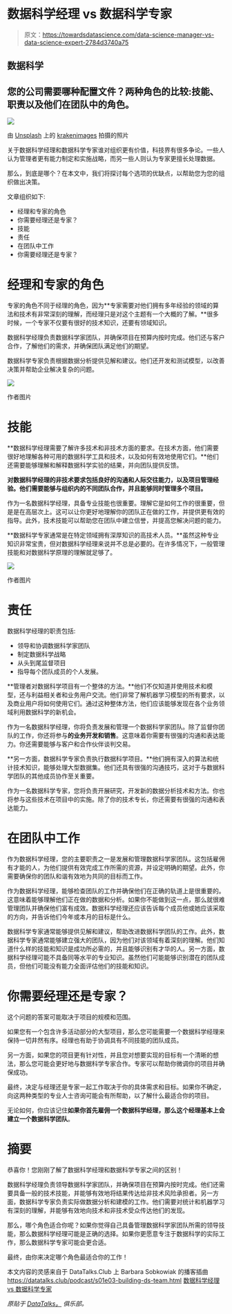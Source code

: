 # 数据科学经理 vs 数据科学专家

> 原文：<https://towardsdatascience.com/data-science-manager-vs-data-science-expert-2784d3740a75>

## 数据科学

## 您的公司需要哪种配置文件？两种角色的比较:技能、职责以及他们在团队中的角色。

![](img/2fa7e890b3cd4a453770879910021f6e.png)

由 [Unsplash](https://unsplash.com?utm_source=medium&utm_medium=referral) 上的 [krakenimages](https://unsplash.com/@krakenimages?utm_source=medium&utm_medium=referral) 拍摄的照片

关于数据科学经理和数据科学专家谁对组织更有价值，科技界有很多争论。一些人认为管理者更有能力制定和实施战略，而另一些人则认为专家更擅长处理数据。

那么，到底是哪个？在本文中，我们将探讨每个选项的优缺点，以帮助您为您的组织做出决策。

文章组织如下:

*   经理和专家的角色
*   你需要经理还是专家？
*   技能
*   责任
*   在团队中工作
*   你需要经理还是专家？

# 经理和专家的角色

专家的角色不同于经理的角色，因为**专家需要对他们拥有多年经验的领域的算法和技术有非常深刻的理解，而经理只是对这个主题有一个大概的了解。**很多时候，一个专家不仅要有很好的技术知识，还要有领域知识。

数据科学经理负责数据科学家团队，并确保项目在预算内按时完成。他们还与客户合作，了解他们的需求，并确保团队满足他们的期望。

数据科学专家负责根据数据分析提供见解和建议。他们还开发和测试模型，以改善决策并帮助企业解决复杂的问题。

![](img/b2cbe24b886f92d4a241c8fca1485741.png)

作者图片

# 技能

**数据科学经理需要了解许多技术和非技术方面的要求。在技术方面，他们需要很好地理解各种可用的数据科学工具和技术，以及如何有效地使用它们。**他们还需要能够理解和解释数据科学实验的结果，并向团队提供反馈。

**对数据科学经理的非技术要求包括良好的沟通和人际交往能力，以及项目管理经验。他们需要能够与组织内的不同团队合作，并且能够同时管理多个项目。**

作为一名数据科学经理，具备专业技能也很重要。理解它是如何工作的很重要，但是是在高层次上。这可以让你更好地理解你的团队正在做的工作，并提供更有效的指导。此外，技术技能可以帮助您在团队中建立信誉，并提高您解决问题的能力。

**数据科学专家通常是在特定领域拥有深厚知识的高技术人员。**虽然这种专业知识非常宝贵，但对数据科学经理来说并不总是必要的。在许多情况下，一般管理技能和对数据科学原理的理解就足够了。

![](img/4ebe9ff52b7df60e42e0845f65dcef17.png)

作者图片

# 责任

数据科学经理的职责包括:

*   领导和协调数据科学家团队
*   制定数据科学战略
*   从头到尾监督项目
*   指导每个团队成员的个人发展。

**管理者对数据科学项目有一个整体的方法。**他们不仅知道并使用技术和模型，还与利益相关者和业务用户交流。他们非常了解机器学习模型的所有要求，以及商业用户将如何使用它们。通过这种整体方法，他们应该能够发现在各个业务领域利用数据科学的新机会。

作为一名数据科学经理，你将负责发展和管理一个数据科学家团队。除了监督你团队的工作，你还将参与**的业务开发和销售**。这意味着你需要有很强的沟通和表达能力。你还需要能够与客户和合作伙伴谈判交易。

**另一方面，数据科学专家负责执行数据科学项目。**他们拥有深入的算法和统计技术知识，能够处理大型数据集。他们还具有很强的沟通技巧，这对于与数据科学团队的其他成员协作至关重要。

作为一名数据科学专家，您将负责开展研究，开发新的数据分析技术和方法。你也将参与这些技术在项目中的实施。除了你的技术专长，你还需要有很强的沟通和表达能力。

# 在团队中工作

作为数据科学经理，您的主要职责之一是发展和管理数据科学家团队。这包括雇佣有才能的人，为他们提供有效完成工作所需的资源，并设定明确的期望。此外，你需要确保你的团队和谐有效地为共同的目标而工作。

作为数据科学经理，能够检查团队的工作并确保他们在正确的轨道上是很重要的。这意味着能够理解他们正在做的数据和分析。如果你不能做到这一点，那么就很难管理团队并确保他们富有成效。数据科学经理还应该告诉每个成员他或她应该采取的方向，并告诉他们今年或本月的目标是什么。

数据科学专家通常能够提供见解和建议，帮助改进数据科学团队的工作。此外，数据科学专家通常能够建立强大的团队，因为他们对该领域有着深刻的理解。他们知道什么样的技能和知识是成功所必需的，并且能够识别有才华的人。另一方面，数据科学经理可能不具备同等水平的专业知识。虽然他们可能能够识别潜在的团队成员，但他们可能没有能力全面评估他们的技能和知识。

# 你需要经理还是专家？

这个问题的答案可能取决于项目的规模和范围。

如果您有一个包含许多活动部分的大型项目，那么您可能需要一个数据科学经理来保持一切井然有序。经理也有助于协调具有不同技能的团队成员。

另一方面，如果您的项目更有针对性，并且您对想要实现的目标有一个清晰的想法，那么您可能会更好地与数据科学专家合作。专家可以帮助你微调你的项目并确保成功。

最终，决定与经理还是专家一起工作取决于你的具体需求和目标。如果你不确定，向这两种类型的专业人士咨询可能会有所帮助，以了解什么最适合你的项目。

无论如何，你应该记住**如果你首先雇佣一个数据科学经理，那么这个经理基本上会建立一个数据科学团队**。

# 摘要

恭喜你！您刚刚了解了数据科学经理和数据科学专家之间的区别！

数据科学经理负责领导数据科学家团队，并确保项目在预算内按时完成。他们还需要具备一般的技术技能，并能够有效地将结果传达给非技术风险承担者。另一方面，数据科学专家负责实际做数据分析和建模的工作。他们需要对统计和机器学习有深刻的理解，并能够有效地向技术和非技术受众传达他们的发现。

那么，哪个角色适合你呢？如果你觉得自己具备管理数据科学家团队所需的领导技能，那么数据科学经理可能是正确的选择。如果你更愿意专注于数据科学的实际工作，那么数据科学专家可能会更合适。

最终，由你来决定哪个角色最适合你的工作！

本文内容的灵感来自于 DataTalks.Club 上 Barbara Sobkowiak 的播客插曲 <https://datatalks.club/podcast/s01e03-building-ds-team.html> [数据科学经理 vs 数据科学专家](https://datatalks.club/podcast/s06e03-manager-vs-expert.html#data-science-managers-in-startups)

*原贴于* [*DataTalks。*](https://datatalks.club/blog/data-science-manager-vs-data-science-expert.html) *俱乐部。*